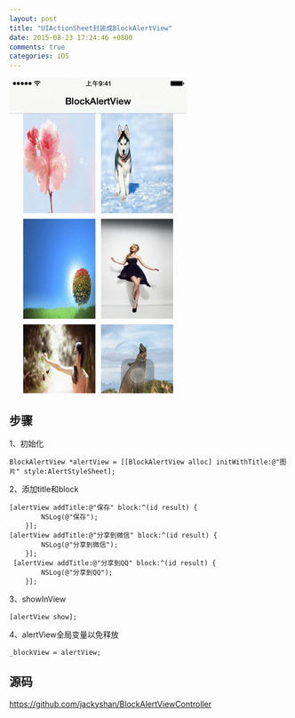 ```yaml
---
layout: post
title: "UIActionSheet封装成BlockAlertView"
date: 2015-08-23 17:24:46 +0800
comments: true
categories: iOS
---
```


![](/images/block_alert_view.gif)

## 步骤

1、初始化

```
BlockAlertView *alertView = [[BlockAlertView alloc] initWithTitle:@"图片" style:AlertStyleSheet];
```

2、添加title和block

```
[alertView addTitle:@"保存" block:^(id result) {
        NSLog(@"保存");
    }];
[alertView addTitle:@"分享到微信" block:^(id result) {
        NSLog(@"分享到微信");
    }];
 [alertView addTitle:@"分享到QQ" block:^(id result) {
        NSLog(@"分享到QQ");
    }];
```

3、showInView

```
[alertView show];
```

4、alertView全局变量以免释放

```
_blockView = alertView;
```

## 源码
<https://github.com/jackyshan/BlockAlertViewController>
